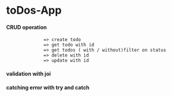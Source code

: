 # toDos-App

#### CRUD operation
                  => create todo 
                  => get todo with id
                  => get todos ( with / without)filter on status 
                  => delete with id
                  => update with id
                  
#### validation with joi
#### catching  error with try and catch
